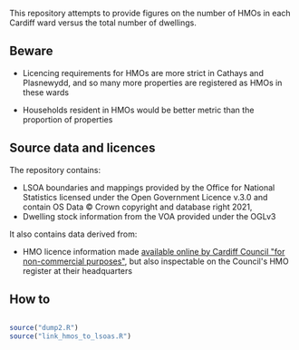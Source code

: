 This repository attempts to provide figures on the number of HMOs in each Cardiff ward versus the total number of dwellings.

## Beware

- Licencing requirements for HMOs are more strict in Cathays and Plasnewydd, and so many more properties are registered as HMOs in these wards

- Households resident in HMOs would be better metric than the proportion of properties

## Source data and licences

The repository contains:
- LSOA boundaries and mappings provided by the Office for National Statistics licensed under the Open Government Licence v.3.0 and contain OS Data © Crown copyright and database right 2021,
- Dwelling stock information from the VOA provided under the OGLv3

It also contains data derived from:
- HMO licence information made [available online by Cardiff Council "for non-commercial purposes"](http://ishare.cardiff.gov.uk/mycardiff.aspx?ms=Cardiff_Live/AllMaps&layers=hmoinfo%2cctax&starteasting=318835.5&startnorthing=177777.69989014&startzoom=7770), but also inspectable on the Council's HMO register at their headquarters

## How to
```R

source("dump2.R")
source("link_hmos_to_lsoas.R")

```